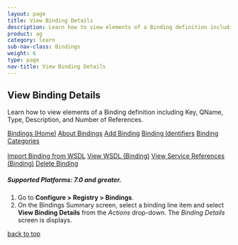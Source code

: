 ```yaml
---
layout: page
title: View Binding Details
description: Learn how to view elements of a Binding definition including Key, QName, Type, Description, and Number of References.
product: ag
category: learn
sub-nav-class: Bindings
weight:	6
type: page
nav-title: View Binding Details
---
```


## View Binding Details
Learn how to view elements of a Binding definition including Key, QName, Type, Description, and Number of References.

<a href="bindings_toc.html" class="button secondary">Bindings (Home)</a> <a href="../bindings/about_bindings.html" class="button secondary">About Bindings</a>  <a href="../bindings/add_binding.html" class="button secondary">Add Binding</a>  <a href="../bindings/binding_identifiers.html" class="button secondary">Binding Identifiers</a>  <a href="../bindings/binding_categories.html" class="button secondary">Binding Categories</a> <br><br><a href="../bindings/import_binding_from_wsdl.html" class="button secondary">Import Binding from WSDL</a> <a href="../bindings/view_wsdl_binding.html" class="button secondary">View WSDL (Binding)</a> <a href="../bindings/view_service_references_binding.html" class="button secondary">View Service References (Binding)</a> <a href="../bindings/delete_binding.html" class="button secondary">Delete Binding</a>
<h5 class="stamp">Supported Platforms: 7.0 and greater.</h5>

1. Go to **Configure > Registry > Bindings**.  
2. On the Bindings Summary screen, select a binding line item and select **View Binding Details** from the *Actions* drop-down. The *Binding Details* screen is displays.

<a href="#top">back to top</a> 